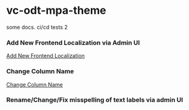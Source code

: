 # vc-odt-mpa-theme

some docs. ci/cd tests 2

### Add New Frontend Localization via Admin UI 

[Add New Frontend Localization](/docs/add-frontend-localization.md)

### Change Column Name
[Change Column Name](/docs/change-columns-names.md)

### Rename/Change/Fix misspelling of text labels via admin UI